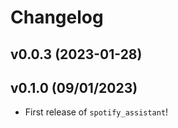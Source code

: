 # Changelog

<!--next-version-placeholder-->

## v0.0.3 (2023-01-28)


## v0.1.0 (09/01/2023)

- First release of `spotify_assistant`!